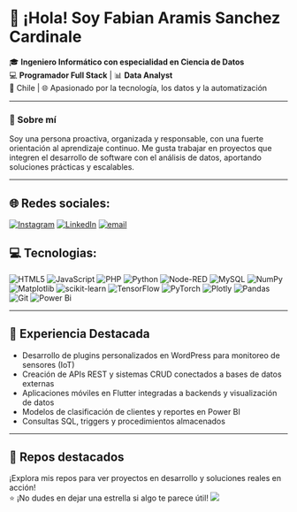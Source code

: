 # 👋 ¡Hola! Soy Fabian Aramis Sanchez Cardinale

🎓 **Ingeniero Informático con especialidad en Ciencia de Datos**  
💻 **Programador Full Stack** | 📊 **Data Analyst**  
📍 Chile | 🌐 Apasionado por la tecnología, los datos y la automatización

---

### 🚀 Sobre mí

Soy una persona proactiva, organizada y responsable, con una fuerte orientación al aprendizaje continuo. Me gusta trabajar en proyectos que integren el desarrollo de software con el análisis de datos, aportando soluciones prácticas y escalables.

---


## 🌐 Redes sociales:
[![Instagram](https://img.shields.io/badge/Instagram-%23E4405F.svg?logo=Instagram&logoColor=white)](https://instagram.com/aramis.cardinale)  [![LinkedIn](https://img.shields.io/badge/LinkedIn-%230077B5.svg?logo=linkedin&logoColor=white)](https://linkedin.com/in/FabiánSánchezCardinale) [![email](https://img.shields.io/badge/Email-D14836?logo=gmail&logoColor=white)](mailto:fabian.cardinaletp@gmail.com) 

## 💻 Tecnologias:
![HTML5](https://img.shields.io/badge/html5-%23E34F26.svg?style=for-the-badge&logo=html5&logoColor=white) ![JavaScript](https://img.shields.io/badge/javascript-%23323330.svg?style=for-the-badge&logo=javascript&logoColor=%23F7DF1E) ![PHP](https://img.shields.io/badge/php-%23777BB4.svg?style=for-the-badge&logo=php&logoColor=white) ![Python](https://img.shields.io/badge/python-3670A0?style=for-the-badge&logo=python&logoColor=ffdd54) ![Node-RED](https://img.shields.io/badge/Node--RED-%238F0000.svg?style=for-the-badge&logo=node-red&logoColor=white) ![MySQL](https://img.shields.io/badge/mysql-4479A1.svg?style=for-the-badge&logo=mysql&logoColor=white) ![NumPy](https://img.shields.io/badge/numpy-%23013243.svg?style=for-the-badge&logo=numpy&logoColor=white) ![Matplotlib](https://img.shields.io/badge/Matplotlib-%23ffffff.svg?style=for-the-badge&logo=Matplotlib&logoColor=black) ![scikit-learn](https://img.shields.io/badge/scikit--learn-%23F7931E.svg?style=for-the-badge&logo=scikit-learn&logoColor=white) ![TensorFlow](https://img.shields.io/badge/TensorFlow-%23FF6F00.svg?style=for-the-badge&logo=TensorFlow&logoColor=white) ![PyTorch](https://img.shields.io/badge/PyTorch-%23EE4C2C.svg?style=for-the-badge&logo=PyTorch&logoColor=white) ![Plotly](https://img.shields.io/badge/Plotly-%233F4F75.svg?style=for-the-badge&logo=plotly&logoColor=white) ![Pandas](https://img.shields.io/badge/pandas-%23150458.svg?style=for-the-badge&logo=pandas&logoColor=white) ![Git](https://img.shields.io/badge/git-%23F05033.svg?style=for-the-badge&logo=git&logoColor=white) ![Power Bi](https://img.shields.io/badge/power_bi-F2C811?style=for-the-badge&logo=powerbi&logoColor=black)

---
## 🧠 Experiencia Destacada
- Desarrollo de plugins personalizados en WordPress para monitoreo de sensores (IoT)  
- Creación de APIs REST y sistemas CRUD conectados a bases de datos externas  
- Aplicaciones móviles en Flutter integradas a backends y visualización de datos  
- Modelos de clasificación de clientes y reportes en Power BI  
- Consultas SQL, triggers y procedimientos almacenados
---

## 📌 Repos destacados

¡Explora mis repos para ver proyectos en desarrollo y soluciones reales en acción!  
⭐ ¡No dudes en dejar una estrella si algo te parece útil!
[![](https://visitcount.itsvg.in/api?id=fabiiancardinale&icon=0&color=0)](https://visitcount.itsvg.in)
<!-- Proudly created with GPRM ( https://gprm.itsvg.in ) -->
